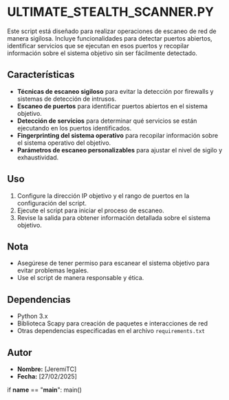 # ULTIMATE_STEALTH_SCANNER.PY

Este script está diseñado para realizar operaciones de escaneo de red de manera sigilosa. Incluye funcionalidades para detectar puertos abiertos, identificar servicios que se ejecutan en esos puertos y recopilar información sobre el sistema objetivo sin ser fácilmente detectado.

## Características
- **Técnicas de escaneo sigiloso** para evitar la detección por firewalls y sistemas de detección de intrusos.
- **Escaneo de puertos** para identificar puertos abiertos en el sistema objetivo.
- **Detección de servicios** para determinar qué servicios se están ejecutando en los puertos identificados.
- **Fingerprinting del sistema operativo** para recopilar información sobre el sistema operativo del objetivo.
- **Parámetros de escaneo personalizables** para ajustar el nivel de sigilo y exhaustividad.

## Uso
1. Configure la dirección IP objetivo y el rango de puertos en la configuración del script.
2. Ejecute el script para iniciar el proceso de escaneo.
3. Revise la salida para obtener información detallada sobre el sistema objetivo.

## Nota
- Asegúrese de tener permiso para escanear el sistema objetivo para evitar problemas legales.
- Use el script de manera responsable y ética.

## Dependencias
- Python 3.x
- Biblioteca Scapy para creación de paquetes e interacciones de red
- Otras dependencias especificadas en el archivo `requirements.txt`

## Autor
- **Nombre:** [JeremiTC]
- **Fecha:** [27/02/2025]




if __name__ == "__main__":
    main()
